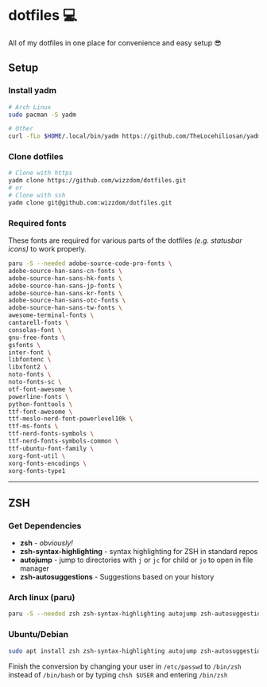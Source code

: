 # dotfiles :computer:

All of my dotfiles in one place for convenience and easy setup :sunglasses:

## Setup
### Install yadm

```bash
# Arch Linux
sudo pacman -S yadm

# Other
curl -fLo $HOME/.local/bin/yadm https://github.com/TheLocehiliosan/yadm/raw/master/yadm && chmod a+x $HOME/.local/bin/yadm
```

### Clone dotfiles

```bash
# Clone with https
yadm clone https://github.com/wizzdom/dotfiles.git
# or
# Clone with ssh
yadm clone git@github.com:wizzdom/dotfiles.git
```

### Required fonts

These fonts are required for various parts of the dotfiles *(e.g. statusbar icons)* to work properly.

```bash
paru -S --needed adobe-source-code-pro-fonts \
adobe-source-han-sans-cn-fonts \
adobe-source-han-sans-hk-fonts \
adobe-source-han-sans-jp-fonts \
adobe-source-han-sans-kr-fonts \
adobe-source-han-sans-otc-fonts \
adobe-source-han-sans-tw-fonts \
awesome-terminal-fonts \
cantarell-fonts \
consolas-font \
gnu-free-fonts \
gsfonts \
inter-font \
libfontenc \
libxfont2 \
noto-fonts \
noto-fonts-sc \
otf-font-awesome \
powerline-fonts \
python-fonttools \
ttf-font-awesome \
ttf-meslo-nerd-font-powerlevel10k \
ttf-ms-fonts \
ttf-nerd-fonts-symbols \
ttf-nerd-fonts-symbols-common \
ttf-ubuntu-font-family \
xorg-font-util \
xorg-fonts-encodings \
xorg-fonts-type1
```
---

## ZSH

### Get Dependencies

- **zsh** - _obviously!_
- **zsh-syntax-highlighting** - syntax highlighting for ZSH in standard repos
- **autojump** - jump to directories with `j` or `jc` for child or `jo` to open in file manager
- **zsh-autosuggestions** - Suggestions based on your history

### Arch linux (paru)

```bash
paru -S --needed zsh zsh-syntax-highlighting autojump zsh-autosuggestions
```

### Ubuntu/Debian

```bash
sudo apt install zsh zsh-syntax-highlighting autojump zsh-autosuggestions
```

Finish the conversion by changing your user in `/etc/passwd` to `/bin/zsh` instead of `/bin/bash` or by typing `chsh $USER` and entering `/bin/zsh`
